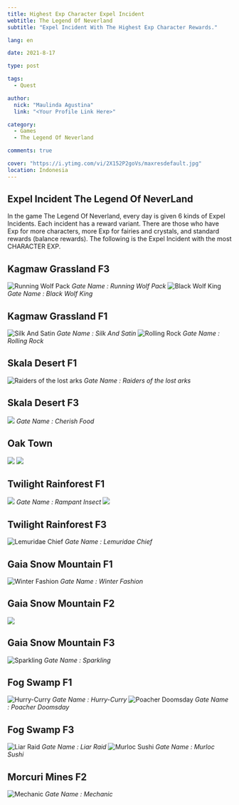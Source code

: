 ```yaml
---
title: Highest Exp Character Expel Incident
webtitle: The Legend Of Neverland
subtitle: "Expel Incident With The Highest Exp Character Rewards."

lang: en

date: 2021-8-17

type: post

tags:
  - Quest

author:
  nick: "Maulinda Agustina"
  link: "<Your Profile Link Here>"

category:
  - Games
  - The Legend Of Neverland

comments: true

cover: "https://i.ytimg.com/vi/2X152P2goVs/maxresdefault.jpg"
location: Indonesia
---
```


<!-- toc -->
  
<h2 id="Intro">Expel Incident The Legend Of NeverLand</h2>
In the game The Legend Of Neverland, every day is given 6 kinds of Expel Incidents. Each incident has a reward variant. There are those who have Exp for more characters, more Exp for fairies and crystals, and standard rewards (balance rewards). The following is the Expel Incident with the most CHARACTER EXP.

## Kagmaw Grassland F3
![Running Wolf Pack](./Exp%20Char/Kagmaw%20Grassland%20F3.png)
*Running Wolf Pack*
![Black Wolf King](./Exp%20Char/../Exp%20Char/Kagmaw%20Grassland%20F3%202.png)
*Black Wolf King*

## Kagmaw Grassland F1
![Silk And Satin](../../The%20Legend%20Of%20Neverland/Expel%20Incident/Exp%20Char/Kagmaw%20Grassland%20F1.png)
*Silk And Satin*
![Rolling Rock](./Exp%20Char/Kagmaw%20Grassland%20F1%202.png)
*Rolling Rock*

## Skala Desert F1
![Raiders of the lost arks](Exp%20Char/Skala%20Desert%20F1.png)
*Raiders of the lost arks*

## Skala Desert F3
![](https://drive.google.com/uc?export=view&id=1P3LF3l1ViyaXKAZ2-EDQkKctNU63IBR0)
*Cherish Food*

## Oak Town
![](Exp%20Char/Oak%20Town%202.png)
![](Exp%20Char/Oak%20Town.png)

## Twilight Rainforest F1
![](Exp%20Char/Twilight%20Rainforest%201F.png)
  *Rampant Insect*
![](Exp%20Char/Twilight%20Rainforest%20F1.png)

## Twilight Rainforest F3
![Lemuridae Chief](https://user-images.githubusercontent.com/12471057/132796579-01ac578a-c4d9-4c3f-8497-216e238ef8c3.png)
*Lemuridae Chief*
  
## Gaia Snow Mountain F1
  ![Winter Fashion](https://user-images.githubusercontent.com/12471057/133004330-3b54aef9-6bcf-4e9d-9dd6-da6b5672afb2.png)
  *Winter Fashion*

## Gaia Snow Mountain F2
![](./Exp%20Char/Gaia%20Snow%20Mountain%20F2.png)

  ## Gaia Snow Mountain F3
  ![Sparkling](https://user-images.githubusercontent.com/12471057/133228994-3f8d9ba4-b09a-46ee-b46d-5f680f728331.png)
  *Sparkling*
  
## Fog Swamp F1
![Hurry-Curry](./Exp%20Char/Fog%20Swamp%20F1.png)
*Hurry-Curry*
![Poacher Doomsday](./Exp%20Char/Fog%20Swamp%20F1%202.png)
*Poacher Doomsday*

## Fog Swamp F3
![Liar Raid](./Exp%20Char/Fog%20Swamp%20F3.png)
  *Liar Raid*
![Murloc Sushi](./Exp%20Char/Fog%20Swamp%20F3%202.png)
*Murloc Sushi*

  ## Morcuri Mines F2
  ![Mechanic](https://user-images.githubusercontent.com/12471057/133885294-5c64c56c-bb09-414f-a479-b300b0c7cb88.png)
  *Mechanic*
  
<style>em::before{content: "Gate Name : ";}</style>

